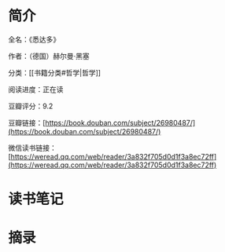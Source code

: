# 简介

全名：《悉达多》

作者：（德国）赫尔曼·黑塞

分类：[[书籍分类#哲学|哲学]]

阅读进度：正在读

豆瓣评分：9.2

豆瓣链接：[https://book.douban.com/subject/26980487/](https://book.douban.com/subject/26980487/)

微信读书链接：[https://weread.qq.com/web/reader/3a832f705d0d1f3a8ec72ff](https://weread.qq.com/web/reader/3a832f705d0d1f3a8ec72ff)

# 读书笔记



# 摘录


